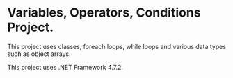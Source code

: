 # Variables, Operators, Conditions Project.
This project uses classes, foreach loops, while loops and various data types such as object arrays.

This project uses .NET Framework 4.7.2.